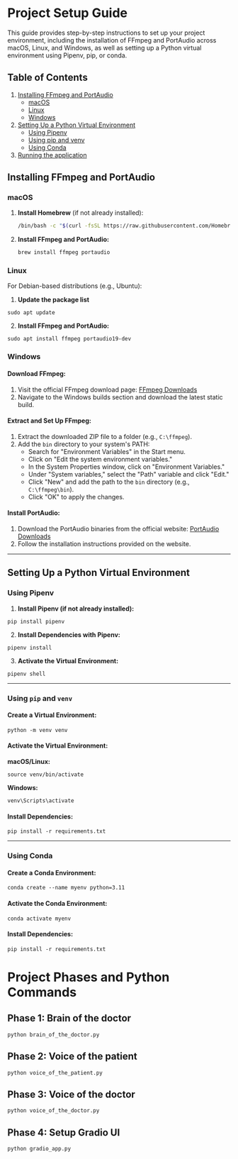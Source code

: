 # Project Setup Guide

This guide provides step-by-step instructions to set up your project environment, including the installation of FFmpeg and PortAudio across macOS, Linux, and Windows, as well as setting up a Python virtual environment using Pipenv, pip, or conda.

## Table of Contents

1. [Installing FFmpeg and PortAudio](#installing-ffmpeg-and-portaudio)
   - [macOS](#macos)
   - [Linux](#linux)
   - [Windows](#windows)
2. [Setting Up a Python Virtual Environment](#setting-up-a-python-virtual-environment)
   - [Using Pipenv](#using-pipenv)
   - [Using pip and venv](#using-pip-and-venv)
   - [Using Conda](#using-conda)
3. [Running the application](#project-phases-and-python-commands)

## Installing FFmpeg and PortAudio

### macOS

1. **Install Homebrew** (if not already installed):

   ```bash
   /bin/bash -c "$(curl -fsSL https://raw.githubusercontent.com/Homebrew/install/HEAD/install.sh)"
   ```

2. **Install FFmpeg and PortAudio:**

   ```bash
   brew install ffmpeg portaudio
   ```


### Linux
For Debian-based distributions (e.g., Ubuntu):

1. **Update the package list**

```
sudo apt update
```

2. **Install FFmpeg and PortAudio:**
```
sudo apt install ffmpeg portaudio19-dev
```

### Windows

#### Download FFmpeg:
1. Visit the official FFmpeg download page: [FFmpeg Downloads](https://ffmpeg.org/download.html)
2. Navigate to the Windows builds section and download the latest static build.

#### Extract and Set Up FFmpeg:
1. Extract the downloaded ZIP file to a folder (e.g., `C:\ffmpeg`).
2. Add the `bin` directory to your system's PATH:
   - Search for "Environment Variables" in the Start menu.
   - Click on "Edit the system environment variables."
   - In the System Properties window, click on "Environment Variables."
   - Under "System variables," select the "Path" variable and click "Edit."
   - Click "New" and add the path to the `bin` directory (e.g., `C:\ffmpeg\bin`).
   - Click "OK" to apply the changes.

#### Install PortAudio:
1. Download the PortAudio binaries from the official website: [PortAudio Downloads](http://www.portaudio.com/download.html)
2. Follow the installation instructions provided on the website.

---

## Setting Up a Python Virtual Environment

### Using Pipenv
1. **Install Pipenv (if not already installed):**  
```
pip install pipenv
```

2. **Install Dependencies with Pipenv:** 

```
pipenv install
```

3. **Activate the Virtual Environment:** 

```
pipenv shell
```

---

### Using `pip` and `venv`
#### Create a Virtual Environment:
```
python -m venv venv
```

#### Activate the Virtual Environment:
**macOS/Linux:**
```
source venv/bin/activate
```

**Windows:**
```
venv\Scripts\activate
```

#### Install Dependencies:
```
pip install -r requirements.txt
```

---

### Using Conda
#### Create a Conda Environment:
```
conda create --name myenv python=3.11
```

#### Activate the Conda Environment:
```
conda activate myenv
```

#### Install Dependencies:
```
pip install -r requirements.txt
```


# Project Phases and Python Commands

## Phase 1: Brain of the doctor
```
python brain_of_the_doctor.py
```

## Phase 2: Voice of the patient
```
python voice_of_the_patient.py
```

## Phase 3: Voice of the doctor
```
python voice_of_the_doctor.py
```

## Phase 4: Setup Gradio UI
```
python gradio_app.py
```